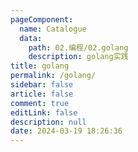 ```yaml
---
pageComponent:
  name: Catalogue
  data:
    path: 02.编程/02.golang
    description: golang实践
title: golang
permalink: /golang/
sidebar: false
article: false
comment: true
editLink: false
description: null
date: 2024-03-19 18:26:36
---
```

